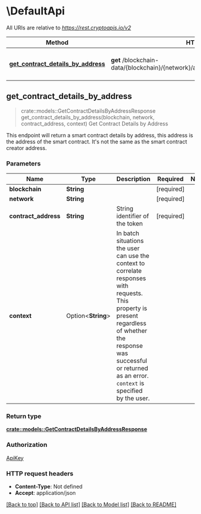 # \DefaultApi

All URIs are relative to *https://rest.cryptoapis.io/v2*

Method | HTTP request | Description
------------- | ------------- | -------------
[**get_contract_details_by_address**](DefaultApi.md#get_contract_details_by_address) | **get** /blockchain-data/{blockchain}/{network}/addresses/{contractAddress}/contract | Get Contract Details by Address



## get_contract_details_by_address

> crate::models::GetContractDetailsByAddressResponse get_contract_details_by_address(blockchain, network, contract_address, context)
Get Contract Details by Address

This endpoint will return a smart contract details by address, this address is the address of the smart contract. It's not the same as the smart contract creator address.

### Parameters


Name | Type | Description  | Required | Notes
------------- | ------------- | ------------- | ------------- | -------------
**blockchain** | **String** |  | [required] |
**network** | **String** |  | [required] |
**contract_address** | **String** | String identifier of the token | [required] |
**context** | Option<**String**> | In batch situations the user can use the context to correlate responses with requests. This property is present regardless of whether the response was successful or returned as an error. `context` is specified by the user. |  |

### Return type

[**crate::models::GetContractDetailsByAddressResponse**](GetContractDetailsByAddressResponse.md)

### Authorization

[ApiKey](../README.md#ApiKey)

### HTTP request headers

- **Content-Type**: Not defined
- **Accept**: application/json

[[Back to top]](#) [[Back to API list]](../README.md#documentation-for-api-endpoints) [[Back to Model list]](../README.md#documentation-for-models) [[Back to README]](../README.md)

